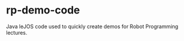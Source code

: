rp-demo-code
============

Java leJOS code used to quickly create demos for Robot Programming lectures.

